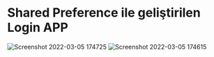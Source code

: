 # Shared Preference ile geliştirilen Login APP


![Screenshot 2022-03-05 174725](https://user-images.githubusercontent.com/57150484/156888386-93f9be62-61ea-4abd-af21-43a36fd0f3b4.png)
![Screenshot 2022-03-05 174615](https://user-images.githubusercontent.com/57150484/156888383-c7777c8c-0d52-43f1-9340-8742e30a3db0.png)
